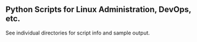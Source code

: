 ## Python Scripts for Linux Administration, DevOps, etc.
See individual directories for script info and sample output.
